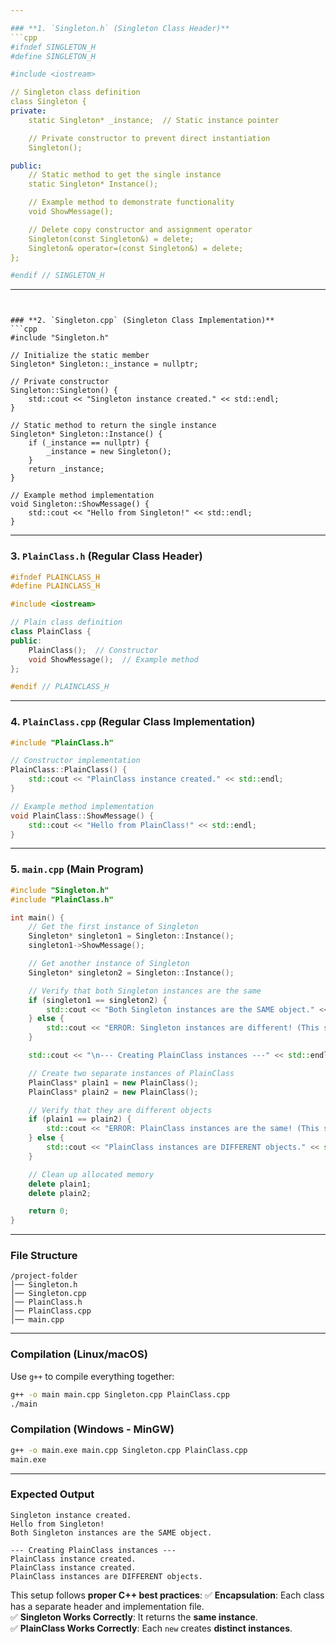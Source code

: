 ```yaml
---

### **1. `Singleton.h` (Singleton Class Header)**
```cpp
#ifndef SINGLETON_H
#define SINGLETON_H

#include <iostream>

// Singleton class definition
class Singleton {
private:
    static Singleton* _instance;  // Static instance pointer

    // Private constructor to prevent direct instantiation
    Singleton();

public:
    // Static method to get the single instance
    static Singleton* Instance();

    // Example method to demonstrate functionality
    void ShowMessage();

    // Delete copy constructor and assignment operator
    Singleton(const Singleton&) = delete;
    Singleton& operator=(const Singleton&) = delete;
};

#endif // SINGLETON_H
```

---
```


### **2. `Singleton.cpp` (Singleton Class Implementation)**
```cpp
#include "Singleton.h"

// Initialize the static member
Singleton* Singleton::_instance = nullptr;

// Private constructor
Singleton::Singleton() {
    std::cout << "Singleton instance created." << std::endl;
}

// Static method to return the single instance
Singleton* Singleton::Instance() {
    if (_instance == nullptr) {
        _instance = new Singleton();
    }
    return _instance;
}

// Example method implementation
void Singleton::ShowMessage() {
    std::cout << "Hello from Singleton!" << std::endl;
}
```

---

### **3. `PlainClass.h` (Regular Class Header)**
```cpp
#ifndef PLAINCLASS_H
#define PLAINCLASS_H

#include <iostream>

// Plain class definition
class PlainClass {
public:
    PlainClass();  // Constructor
    void ShowMessage();  // Example method
};

#endif // PLAINCLASS_H
```

---

### **4. `PlainClass.cpp` (Regular Class Implementation)**
```cpp
#include "PlainClass.h"

// Constructor implementation
PlainClass::PlainClass() {
    std::cout << "PlainClass instance created." << std::endl;
}

// Example method implementation
void PlainClass::ShowMessage() {
    std::cout << "Hello from PlainClass!" << std::endl;
}
```

---

### **5. `main.cpp` (Main Program)**
```cpp
#include "Singleton.h"
#include "PlainClass.h"

int main() {
    // Get the first instance of Singleton
    Singleton* singleton1 = Singleton::Instance();
    singleton1->ShowMessage();

    // Get another instance of Singleton
    Singleton* singleton2 = Singleton::Instance();

    // Verify that both Singleton instances are the same
    if (singleton1 == singleton2) {
        std::cout << "Both Singleton instances are the SAME object." << std::endl;
    } else {
        std::cout << "ERROR: Singleton instances are different! (This should not happen)" << std::endl;
    }

    std::cout << "\n--- Creating PlainClass instances ---" << std::endl;

    // Create two separate instances of PlainClass
    PlainClass* plain1 = new PlainClass();
    PlainClass* plain2 = new PlainClass();

    // Verify that they are different objects
    if (plain1 == plain2) {
        std::cout << "ERROR: PlainClass instances are the same! (This should not happen)" << std::endl;
    } else {
        std::cout << "PlainClass instances are DIFFERENT objects." << std::endl;
    }

    // Clean up allocated memory
    delete plain1;
    delete plain2;

    return 0;
}
```

---

### **File Structure**
```
/project-folder
│── Singleton.h
│── Singleton.cpp
│── PlainClass.h
│── PlainClass.cpp
│── main.cpp
```

---

### **Compilation (Linux/macOS)**
Use `g++` to compile everything together:
```sh
g++ -o main main.cpp Singleton.cpp PlainClass.cpp
./main
```

### **Compilation (Windows - MinGW)**
```sh
g++ -o main.exe main.cpp Singleton.cpp PlainClass.cpp
main.exe
```

---

### **Expected Output**
```
Singleton instance created.
Hello from Singleton!
Both Singleton instances are the SAME object.

--- Creating PlainClass instances ---
PlainClass instance created.
PlainClass instance created.
PlainClass instances are DIFFERENT objects.
```

This setup follows **proper C++ best practices**:
✅ **Encapsulation**: Each class has a separate header and implementation file.  
✅ **Singleton Works Correctly**: It returns the **same instance**.  
✅ **PlainClass Works Correctly**: Each `new` creates **distinct instances**.  

